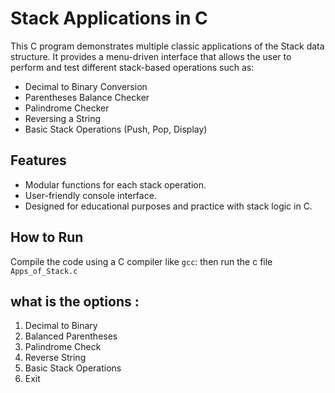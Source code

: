# Stack Applications in C

This C program demonstrates multiple classic applications of the Stack data structure. It provides a menu-driven interface that allows the user to perform and test different stack-based operations such as:

- Decimal to Binary Conversion  
- Parentheses Balance Checker  
- Palindrome Checker  
- Reversing a String  
- Basic Stack Operations (Push, Pop, Display)

## Features

- Modular functions for each stack operation.
- User-friendly console interface.
- Designed for educational purposes and practice with stack logic in C.

## How to Run

Compile the code using a C compiler like `gcc`:
then run the c file ```Apps_of_Stack.c```

## what is the options :

1. Decimal to Binary
2. Balanced Parentheses
3. Palindrome Check
4. Reverse String
5. Basic Stack Operations
6. Exit
